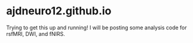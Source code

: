 # ajdneuro12.github.io

Trying to get this up and running! I will be posting some analysis code for rsfMRI, DWI, and fNIRS. 
